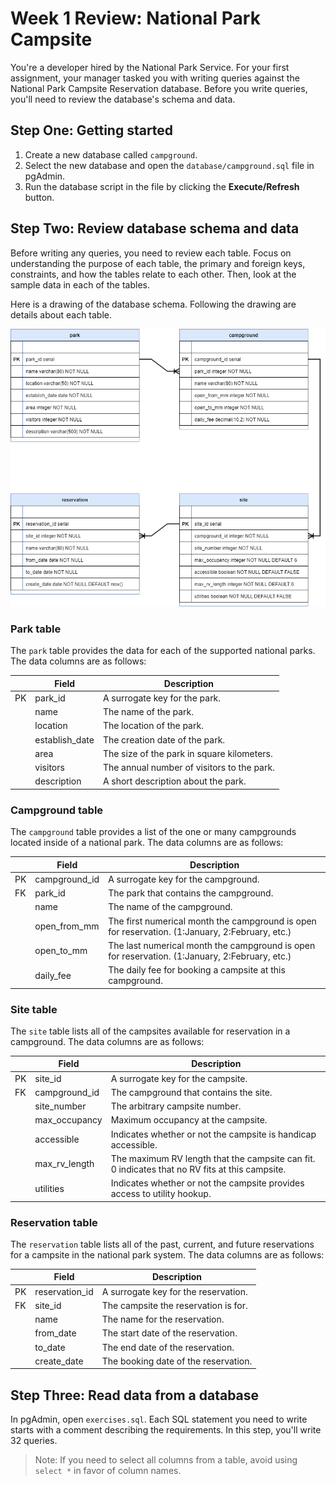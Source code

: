 # Week 1 Review: National Park Campsite

You're a developer hired by the National Park Service. For your first assignment, your manager tasked you with writing queries against the National Park Campsite Reservation database. Before you write queries, you'll need to review the database's schema and data.

## Step One: Getting started

1. Create a new database called `campground`.
2. Select the new database and open the `database/campground.sql` file in pgAdmin.
3. Run the database script in the file by clicking the **Execute/Refresh** button.

## Step Two: Review database schema and data

Before writing any queries, you need to review each table. Focus on understanding the purpose of each table, the primary and foreign keys, constraints, and how the tables relate to each other. Then, look at the sample data in each of the tables.

Here is a drawing of the database schema. Following the drawing are details about each table.

![Campground ERD](campground_erd.drawio.png)

### Park table

The `park` table provides the data for each of the supported national parks. The data columns are as follows:


|    | Field          | Description                                |
| ---- | ---------------- | -------------------------------------------- |
| PK | park_id        | A surrogate key for the park.              |
|    | name           | The name of the park.                      |
|    | location       | The location of the park.                  |
|    | establish_date | The creation date of the park.             |
|    | area           | The size of the park in square kilometers. |
|    | visitors       | The annual number of visitors to the park. |
|    | description    | A short description about the park.        |

### Campground table

The `campground` table provides a list of the one or many campgrounds located inside of a national park. The data columns are as follows:


|    | Field         | Description                                                                                     |
| ---- | --------------- | ------------------------------------------------------------------------------------------------- |
| PK | campground_id | A surrogate key for the campground.                                                             |
| FK | park_id       | The park that contains the campground.                                                          |
|    | name          | The name of the campground.                                                                     |
|    | open_from_mm  | The first numerical month the campground is open for reservation. (1:January, 2:February, etc.) |
|    | open_to_mm    | The last numerical month the campground is open for reservation. (1:January, 2:February, etc.)  |
|    | daily_fee     | The daily fee for booking a campsite at this campground.                                        |

### Site table

The `site` table lists all of the campsites available for reservation in a campground. The data columns are as follows:


|    | Field         | Description                                                                                    |
| ---- | --------------- | ------------------------------------------------------------------------------------------------ |
| PK | site_id       | A surrogate key for the campsite.                                                              |
| FK | campground_id | The campground that contains the site.                                                         |
|    | site_number   | The arbitrary campsite number.                                                                 |
|    | max_occupancy | Maximum occupancy at the campsite.                                                             |
|    | accessible    | Indicates whether or not the campsite is handicap accessible.                                  |
|    | max_rv_length | The maximum RV length that the campsite can fit. 0 indicates that no RV fits at this campsite. |
|    | utilities     | Indicates whether or not the campsite provides access to utility hookup.                       |

### Reservation table

The `reservation` table lists all of the past, current, and future reservations for a campsite in the national park system. The data columns are as follows:


|    | Field          | Description                          |
| ---- | ---------------- | -------------------------------------- |
| PK | reservation_id | A surrogate key for the reservation. |
| FK | site_id        | The campsite the reservation is for. |
|    | name           | The name for the reservation.        |
|    | from_date      | The start date of the reservation.   |
|    | to_date        | The end date of the reservation.     |
|    | create_date    | The booking date of the reservation. |

## Step Three: Read data from a database

In pgAdmin, open `exercises.sql`. Each SQL statement you need to write starts with a comment describing the requirements. In this step, you'll write 32 queries.

> Note: If you need to select all columns from a table, avoid using `select *` in favor of column names.
